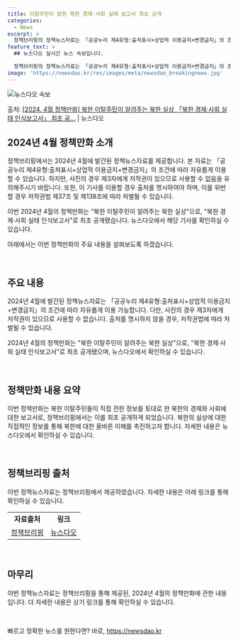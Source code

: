 ```yaml
---
title: 이탈주민이 밝힌 북한 경제·사회 실태 보고서 최초 공개
categories:
  - News
excerpt: >
  정책브리핑의 정책뉴스자료는 「공공누리 제4유형:출처표시+상업적 이용금지+변경금지」의 조건에 따라 자유롭게 이…
feature_text: >
  ## 뉴스다오 실시간 뉴스 속보입니다.

  정책브리핑의 정책뉴스자료는 「공공누리 제4유형:출처표시+상업적 이용금지+변경금지」의 조건에 따라 자유롭게 이…
image: 'https://newsdao.kr/res/images/meta/newsdao_breakingnews.jpg'
---
```


![뉴스다오 속보](https://newsdao.kr/res/images/meta/newsdao_breakingnews.jpg)

<p>출처: <a href="https://newsdao.kr/3483" rel="dofollow">[2024. 4월 정책만화] 북한 이탈주민이 알려주는 북한 실상 「북한 경제·사회 실태 인식보고서」 최초 공…</a> | 뉴스다오</p>

## 2024년 4월 정책만화 소개

정책브리핑에서는 2024년 4월에 발간된 정책뉴스자료를 제공합니다. 본 자료는 「공공누리 제4유형:출처표시+상업적 이용금지+변경금지」의 조건에 따라 자유롭게 이용할 수 있습니다. 하지만, 사진의 경우 제3자에게 저작권이 있으므로 사용할 수 없음을 유의해주시기 바랍니다. 또한, 이 기사를 이용할 경우 출처를 명시하여야 하며, 이를 위반할 경우 저작권법 제37조 및 제138조에 따라 처벌될 수 있습니다.

이번 2024년 4월의 정책만화는 "북한 이탈주민이 알려주는 북한 실상"으로, "북한 경제·사회 실태 인식보고서"로 최초 공개됐습니다. 뉴스다오에서 해당 기사를 확인하실 수 있습니다. 

아래에서는 이번 정책만화의 주요 내용을 살펴보도록 하겠습니다. 

<p data-ke-size="size16">&nbsp;</p>

<h2 data-ke-size="size26">주요 내용</h2>

<p data-ke-size="size16">2024년 4월에 발간된 정책뉴스자료는 「공공누리 제4유형:출처표시+상업적 이용금지+변경금지」의 조건에 따라 자유롭게 이용 가능합니다. 다만, 사진의 경우 제3자에게 저작권이 있으므로 사용할 수 없습니다. 출처를 명시하지 않을 경우, 저작권법에 따라 처벌될 수 있습니다.</p>

<p data-ke-size="size16">2024년 4월의 정책만화는 "북한 이탈주민이 알려주는 북한 실상"으로, "북한 경제·사회 실태 인식보고서"로 최초 공개됐으며, 뉴스다오에서 확인하실 수 있습니다.</p>

<p data-ke-size="size16">&nbsp;</p>

<h2 data-ke-size="size26">정책만화 내용 요약</h2>

<p data-ke-size="size16">이번 정책만화는 북한 이탈주민들이 직접 전한 정보를 토대로 한 북한의 경제와 사회에 대한 보고서로, 정책브리핑에서는 이를 최초 공개하게 되었습니다. 북한의 실상에 대한 직접적인 정보를 통해 북한에 대한 올바른 이해를 촉진하고자 합니다. 자세한 내용은 뉴스다오에서 확인하실 수 있습니다.</p>

<p data-ke-size="size16">&nbsp;</p>

<h2 data-ke-size="size26">정책브리핑 출처</h2>

<p data-ke-size="size16">이번 정책뉴스자료는 정책브리핑에서 제공하였습니다. 자세한 내용은 아래 링크를 통해 확인하실 수 있습니다.</p>

<table>
<tbody>
<tr>
<td style="text-align: center; height: 17px;"><b>자료출처</b></td>
<td style="text-align: center; height: 17px;"><b>링크</b></td>
</tr>
<tr>
<td style="text-align: center; height: 17px;"><a href="www.korea.kr">정책브리핑</a></td>
<td style="text-align: center; height: 17px;"><a href="https://newsdao.kr/3483">뉴스다오</a></td>
</tr>
</tbody>
</table>

<p data-ke-size="size16">&nbsp;</p>

<h2 data-ke-size="size26">마무리</h2>

<p data-ke-size="size16">이번 정책뉴스자료는 정책브리핑을 통해 제공된, 2024년 4월의 정책만화에 관한 내용입니다. 더 자세한 내용은 상기 링크를 통해 확인하실 수 있습니다.</p>

<p data-ke-size="size16">&nbsp;</p> 

빠르고 정확한 뉴스를 원한다면? 바로, <a href="https://newsdao.kr" rel="dofollow">https://newsdao.kr</a>



